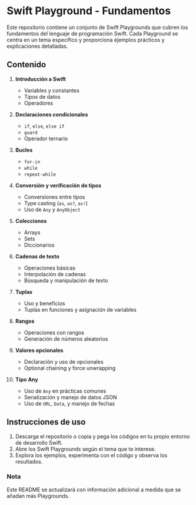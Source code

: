 # Swift Playground - Fundamentos

Este repositorio contiene un conjunto de Swift Playgrounds que cubren los fundamentos del lenguaje de programación Swift. Cada Playground se centra en un tema específico y proporciona ejemplos prácticos y explicaciones detalladas.

## Contenido

1. **Introducción a Swift**
   - Variables y constantes
   - Tipos de datos
   - Operadores

2. **Declaraciones condicionales**
   - `if`, `else`, `else if`
   - `guard`
   - Operador ternario

3. **Bucles**
   - `for-in`
   - `while`
   - `repeat-while`

4. **Conversión y verificación de tipos**
   - Conversiones entre tipos
   - Type casting (`as`, `as?`, `as!`)
   - Uso de `Any` y `AnyObject`

5. **Colecciones**
   - Arrays
   - Sets
   - Diccionarios

6. **Cadenas de texto**
   - Operaciones básicas
   - Interpolación de cadenas
   - Búsqueda y manipulación de texto

7. **Tuplas**
   - Uso y beneficios
   - Tuplas en funciones y asignación de variables

8. **Rangos**
   - Operaciones con rangos
   - Generación de números aleatorios

9. **Valores opcionales**
   - Declaración y uso de opcionales
   - Optional chaining y force unwrapping

10. **Tipo Any**
    - Uso de `Any` en prácticas comunes
    - Serialización y manejo de datos JSON
    - Uso de `URL`, `Data`, y manejo de fechas

## Instrucciones de uso

1. Descarga el repositorio o copia y pega los códigos en tu propio entorno de desarrollo Swift.
2. Abre los Swift Playgrounds según el tema que te interese.
3. Explora los ejemplos, experimenta con el código y observa los resultados.

### Nota

Este README se actualizará con información adicional a medida que se añadan más Playgrounds.

